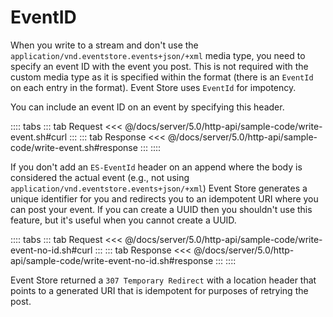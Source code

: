 # EventID

When you write to a stream and don't use the `application/vnd.eventstore.events+json/+xml` media type, you need to specify an event ID with the event you post. This is not required with the custom media type as it is specified within the format (there is an `EventId` on each entry in the format). Event Store uses `EventId` for impotency.

You can include an event ID on an event by specifying this header.

:::: tabs
::: tab Request
<<< @/docs/server/5.0/http-api/sample-code/write-event.sh#curl
:::
::: tab Response
<<< @/docs/server/5.0/http-api/sample-code/write-event.sh#response
:::
::::

If you don't add an `ES-EventId` header on an append where the body is considered the actual event (e.g., not using `application/vnd.eventstore.events+json/+xml`) Event Store generates a unique identifier for you and redirects you to an idempotent URI where you can post your event. If you can create a UUID then you shouldn't use this feature, but it's useful when you cannot create a UUID.

:::: tabs
::: tab Request
<<< @/docs/server/5.0/http-api/sample-code/write-event-no-id.sh#curl
:::
::: tab Response
<<< @/docs/server/5.0/http-api/sample-code/write-event-no-id.sh#response
:::
::::

Event Store returned a `307 Temporary Redirect` with a location header that points to a generated URI that is idempotent for purposes of retrying the post.
